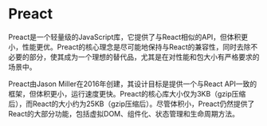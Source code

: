 # Preact
Preact是一个轻量级的JavaScript库，它提供了与React相似的API，但体积更小，性能更优。Preact的核心理念是尽可能地保持与React的兼容性，同时去除不必要的部分，使其成为一个理想的替代品，尤其是在对性能和包大小有严格要求的场景中。

Preact由Jason Miller在2016年创建，其设计目标是提供一个与React API一致的框架，但体积更小，运行速度更快。Preact的核心库大小仅为3KB（gzip压缩后），而React的大小约为25KB（gzip压缩后）。尽管体积小，Preact仍然提供了React的大部分功能，包括虚拟DOM、组件化、状态管理和生命周期方法。